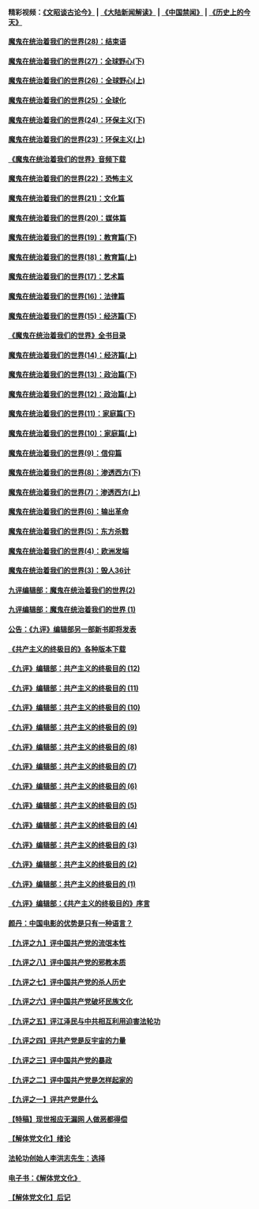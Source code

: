 #### 精彩视频：[《文昭谈古论今》](https://github.com/gfw-breaker/wenzhao) | [《大陆新闻解读》](https://github.com/gfw-breaker/ntdtv-comedy) | [《中国禁闻》](https://github.com/gfw-breaker/ntdtv-news) | [《历史上的今天》](https://github.com/gfw-breaker/today-in-history) 

#### [魔鬼在统治着我们的世界(28)：结束语](../pages/nsc422/n10936246.md?t=02010930) 

#### [魔鬼在统治着我们的世界(27)：全球野心(下)](../pages/nsc422/n10928319.md?t=02010930) 

#### [魔鬼在统治着我们的世界(26)：全球野心(上)](../pages/nsc422/n10900318.md?t=02010930) 

#### [魔鬼在统治着我们的世界(25)：全球化](../pages/nsc422/n10788205.md?t=02010930) 

#### [魔鬼在统治着我们的世界(24)：环保主义(下)](../pages/nsc422/n10695307.md?t=02010930) 

#### [魔鬼在统治着我们的世界(23)：环保主义(上)](../pages/nsc422/n10688613.md?t=02010930) 

#### [《魔鬼在统治着我们的世界》音频下载](../pages/nsc422/n10635553.md?t=02010930) 

#### [魔鬼在统治着我们的世界(22)：恐怖主义](../pages/nsc422/n10614727.md?t=02010930) 

#### [魔鬼在统治着我们的世界(21)：文化篇](../pages/nsc422/n10597706.md?t=02010930) 

#### [魔鬼在统治着我们的世界(20)：媒体篇](../pages/nsc422/n10586579.md?t=02010930) 

#### [魔鬼在统治着我们的世界(19)：教育篇(下)](../pages/nsc422/n10564808.md?t=02010930) 

#### [魔鬼在统治着我们的世界(18)：教育篇(上)](../pages/nsc422/n10526970.md?t=02010930) 

#### [魔鬼在统治着我们的世界(17)：艺术篇](../pages/nsc422/n10499093.md?t=02010930) 

#### [魔鬼在统治着我们的世界(16)：法律篇](../pages/nsc422/n10485969.md?t=02010930) 

#### [魔鬼在统治着我们的世界(15)：经济篇(下)](../pages/nsc422/n10469975.md?t=02010930) 

#### [《魔鬼在统治着我们的世界》全书目录](../pages/nsc422/n10464261.md?t=02010930) 

#### [魔鬼在统治着我们的世界(14)：经济篇(上)](../pages/nsc422/n10457370.md?t=02010930) 

#### [魔鬼在统治着我们的世界(13)：政治篇(下)](../pages/nsc422/n10448270.md?t=02010930) 

#### [魔鬼在统治着我们的世界(12)：政治篇(上)](../pages/nsc422/n10444576.md?t=02010930) 

#### [魔鬼在统治着我们的世界(11)：家庭篇(下)](../pages/nsc422/n10440961.md?t=02010930) 

#### [魔鬼在统治着我们的世界(10)：家庭篇(上)](../pages/nsc422/n10435448.md?t=02010930) 

#### [魔鬼在统治着我们的世界(9)：信仰篇](../pages/nsc422/n10432159.md?t=02010930) 

#### [魔鬼在统治着我们的世界(8)：渗透西方(下)](../pages/nsc422/n10429603.md?t=02010930) 

#### [魔鬼在统治着我们的世界(7)：渗透西方(上)](../pages/nsc422/n10426013.md?t=02010930) 

#### [魔鬼在统治着我们的世界(6)：输出革命](../pages/nsc422/n10421536.md?t=02010930) 

#### [魔鬼在统治着我们的世界(5)：东方杀戮](../pages/nsc422/n10417707.md?t=02010930) 

#### [魔鬼在统治着我们的世界(4)：欧洲发端](../pages/nsc422/n10414890.md?t=02010930) 

#### [魔鬼在统治着我们的世界(3)：毁人36计](../pages/nsc422/n10411583.md?t=02010930) 

#### [九评编辑部：魔鬼在统治着我们的世界(2)](../pages/nsc422/n10410036.md?t=02010930) 

#### [九评编辑部：魔鬼在统治着我们的世界 (1)](../pages/nsc422/n10406825.md?t=02010930) 

#### [公告：《九评》编辑部另一部新书即将发表](../pages/nsc422/n10405104.md?t=02010930) 

#### [《共产主义的终极目的》各种版本下载](../pages/nsc422/n10022138.md?t=02010930) 

#### [《九评》编辑部：共产主义的终极目的 (12)](../pages/nsc422/n9933272.md?t=02010930) 

#### [《九评》编辑部：共产主义的终极目的 (11)](../pages/nsc422/n9924973.md?t=02010930) 

#### [《九评》编辑部：共产主义的终极目的 (10)](../pages/nsc422/n9920883.md?t=02010930) 

#### [《九评》编辑部：共产主义的终极目的 (9)](../pages/nsc422/n9916363.md?t=02010930) 

#### [《九评》编辑部：共产主义的终极目的 (8)](../pages/nsc422/n9912488.md?t=02010930) 

#### [《九评》编辑部：共产主义的终极目的 (7)](../pages/nsc422/n9901176.md?t=02010930) 

#### [《九评》编辑部：共产主义的终极目的 (6)](../pages/nsc422/n9899359.md?t=02010930) 

#### [《九评》编辑部：共产主义的终极目的 (5)](../pages/nsc422/n9893174.md?t=02010930) 

#### [《九评》编辑部：共产主义的终极目的 (4)](../pages/nsc422/n9891246.md?t=02010930) 

#### [《九评》编辑部：共产主义的终极目的 (3)](../pages/nsc422/n9879879.md?t=02010930) 

#### [《九评》编辑部：共产主义的终极目的 (2)](../pages/nsc422/n9876205.md?t=02010930) 

#### [《九评》编辑部：共产主义的终极目的 (1)](../pages/nsc422/n9865857.md?t=02010930) 

#### [《九评》编辑部：《共产主义的终极目的》序言](../pages/nsc422/n9862666.md?t=02010930) 

#### [颜丹：中国电影的优势是只有一种语言？](../pages/nsc422/n9583062.md?t=02010930) 

#### [【九评之九】评中国共产党的流氓本性](../pages/nsc422/n737542.md?t=02010930) 

#### [【九评之八】评中国共产党的邪教本质](../pages/nsc422/n735942.md?t=02010930) 

#### [【九评之七】评中国共产党的杀人历史](../pages/nsc422/n733806.md?t=02010930) 

#### [【九评之六】评中国共产党破坏民族文化](../pages/nsc422/n731667.md?t=02010930) 

#### [【九评之五】评江泽民与中共相互利用迫害法轮功](../pages/nsc422/n730058.md?t=02010930) 

#### [【九评之四】评共产党是反宇宙的力量](../pages/nsc422/n727814.md?t=02010930) 

#### [【九评之三】评中国共产党的暴政](../pages/nsc422/n725597.md?t=02010930) 

#### [【九评之二】评中国共产党是怎样起家的](../pages/nsc422/n723946.md?t=02010930) 

#### [【九评之一】评共产党是什么](../pages/nsc422/n722529.md?t=02010930) 

#### [【特稿】现世报应无漏网 人做恶都得偿](../pages/nsc422/n4215167.md?t=02010930) 

#### [【解体党文化】绪论](../pages/nsc422/n1449356.md?t=02010930) 

#### [法轮功创始人李洪志先生：选择](../pages/nsc422/n3580738.md?t=02010930) 

#### [电子书：《解体党文化》](../pages/nsc422/n1573484.md?t=02010930) 

#### [【解体党文化】后记](../pages/nsc422/n1531999.md?t=02010930) 

